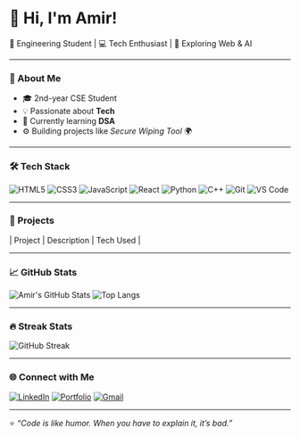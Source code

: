 # 👋 Hi, I'm Amir!  
🚀 Engineering Student | 💻 Tech Enthusiast | 🌌 Exploring Web & AI  

---

### 🧩 About Me
- 🎓 2nd-year CSE Student 
- 💡 Passionate about **Tech**
- 🧠 Currently learning **DSA**
- ⚙️ Building projects like *Secure Wiping Tool* 🌍

---

### 🛠️ Tech Stack
![HTML5](https://img.shields.io/badge/-HTML5-E34F26?logo=html5&logoColor=white)
![CSS3](https://img.shields.io/badge/-CSS3-1572B6?logo=css3)
![JavaScript](https://img.shields.io/badge/-JavaScript-F7DF1E?logo=javascript)
![React](https://img.shields.io/badge/-React-61DAFB?logo=react)
![Python](https://img.shields.io/badge/-Python-3776AB?logo=python)
![C++](https://img.shields.io/badge/-C++-00599C?logo=cplusplus)
![Git](https://img.shields.io/badge/-Git-F05032?logo=git)
![VS Code](https://img.shields.io/badge/-VS%20Code-0078D4?logo=visualstudiocode)

---

### 🚀 Projects
| Project | Description | Tech Used |

---

### 📈 GitHub Stats
![Amir's GitHub Stats](https://github-readme-stats.vercel.app/api?username=darxied&show_icons=true&theme=radical)
![Top Langs](https://github-readme-stats.vercel.app/api/top-langs/?username=darxied&layout=compact&theme=radical)

---

### 🔥 Streak Stats
![GitHub Streak](https://streak-stats.demolab.com?user=darxied&theme=radical)

---

### 🌐 Connect with Me
[![LinkedIn](https://img.shields.io/badge/-LinkedIn-blue?logo=linkedin)]([www.linkedin.com/in/md-amir-anzar-b76469280])
[![Portfolio](https://img.shields.io/badge/-Portfolio-black?logo=vercel)](https://yourportfolio.com)
[![Gmail](https://img.shields.io/badge/-Gmail-D14836?logo=gmail&logoColor=white)](mailto:amir.anzar57@gmail.com)

---

⭐️ *“Code is like humor. When you have to explain it, it’s bad.”*
